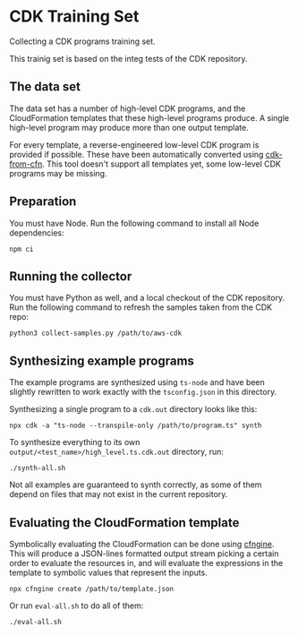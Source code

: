 CDK Training Set
================

Collecting a CDK programs training set.

This trainig set is based on the integ tests of the CDK repository.

The data set
------------

The data set has a number of high-level CDK programs, and the CloudFormation
templates that these high-level programs produce. A single high-level program
may produce more than one output template.

For every template, a reverse-engineered low-level CDK program is provided if
possible. These have been automatically converted using
[cdk-from-cfn](https://github.com/cdklabs/cdk-from-cfn). This tool doesn't
support all templates yet, some low-level CDK programs may be missing.

Preparation
------------

You must have Node. Run the following command to install all Node dependencies:

```shell
npm ci
```

Running the collector
---------------------

You must have Python as well, and a local checkout of the CDK repository. Run
the following command to refresh the samples taken from the CDK repo:

```shell
python3 collect-samples.py /path/to/aws-cdk
```

Synthesizing example programs
-----------------------------

The example programs are synthesized using `ts-node` and have been slightly rewritten
to work exactly with the `tsconfig.json` in this directory.

Synthesizing a single program to a `cdk.out` directory looks like this:

```shell
npx cdk -a "ts-node --transpile-only /path/to/program.ts" synth
```

To synthesize everything to its own `output/<test_name>/high_level.ts.cdk.out` directory, run:

```shell
./synth-all.sh
```

Not all examples are guaranteed to synth correctly, as some of them depend on
files that may not exist in the current repository.

Evaluating the CloudFormation template
--------------------------------------

Symbolically evaluating the CloudFormation can be done using [cfngine](https://github.com/rix0rrr/cfngine).
This will produce a JSON-lines formatted output stream picking a certain order to evaluate the resources in,
and will evaluate the expressions in the template to symbolic values that represent the inputs.

```shell
npx cfngine create /path/to/template.json
```

Or run `eval-all.sh` to do all of them:

```shell
./eval-all.sh
```
